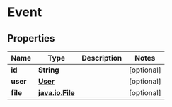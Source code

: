 # Event

## Properties
Name | Type | Description | Notes
------------ | ------------- | ------------- | -------------
**id** | **String** |  |  [optional]
**user** | [**User**](User.md) |  |  [optional]
**file** | [**java.io.File**](java.io.File.md) |  |  [optional]
